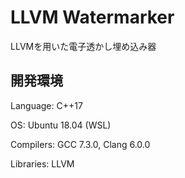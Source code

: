 # LLVM Watermarker

LLVMを用いた電子透かし埋め込み器

## 開発環境

Language: C++17

OS: Ubuntu 18.04 (WSL)

Compilers: GCC 7.3.0, Clang 6.0.0

Libraries: LLVM
